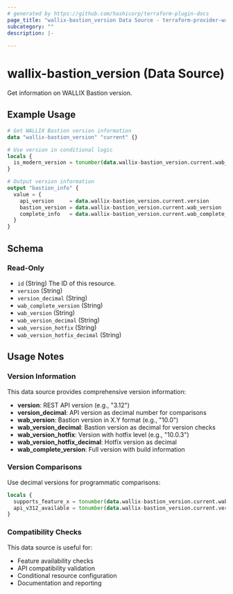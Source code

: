 ```yaml
---
# generated by https://github.com/hashicorp/terraform-plugin-docs
page_title: "wallix-bastion_version Data Source - terraform-provider-wallix-bastion"
subcategory: ""
description: |-
    
---
```


# wallix-bastion_version (Data Source)

Get information on WALLIX Bastion version.

## Example Usage

```terraform
# Get WALLIX Bastion version information
data "wallix-bastion_version" "current" {}

# Use version in conditional logic
locals {
  is_modern_version = tonumber(data.wallix-bastion_version.current.wab_version_decimal) >= 10.0
}

# Output version information
output "bastion_info" {
  value = {
    api_version     = data.wallix-bastion_version.current.version
    bastion_version = data.wallix-bastion_version.current.wab_version
    complete_info   = data.wallix-bastion_version.current.wab_complete_version
  }
}
```

<!-- schema generated by tfplugindocs -->
## Schema

### Read-Only

- `id` (String) The ID of this resource.
- `version` (String)
- `version_decimal` (String)
- `wab_complete_version` (String)
- `wab_version` (String)
- `wab_version_decimal` (String)
- `wab_version_hotfix` (String)
- `wab_version_hotfix_decimal` (String)

## Usage Notes

### Version Information

This data source provides comprehensive version information:

- **version**: REST API version (e.g., "3.12")
- **version_decimal**: API version as decimal number for comparisons
- **wab_version**: Bastion version in X.Y format (e.g., "10.0")
- **wab_version_decimal**: Bastion version as decimal for version checks
- **wab_version_hotfix**: Version with hotfix level (e.g., "10.0.3")
- **wab_version_hotfix_decimal**: Hotfix version as decimal
- **wab_complete_version**: Full version with build information

### Version Comparisons

Use decimal versions for programmatic comparisons:

```terraform
locals {
  supports_feature_x = tonumber(data.wallix-bastion_version.current.wab_version_decimal) >= 9.5
  api_v312_available = tonumber(data.wallix-bastion_version.current.version_decimal) >= 3.12
}
```

### Compatibility Checks

This data source is useful for:

- Feature availability checks
- API compatibility validation
- Conditional resource configuration
- Documentation and reporting

